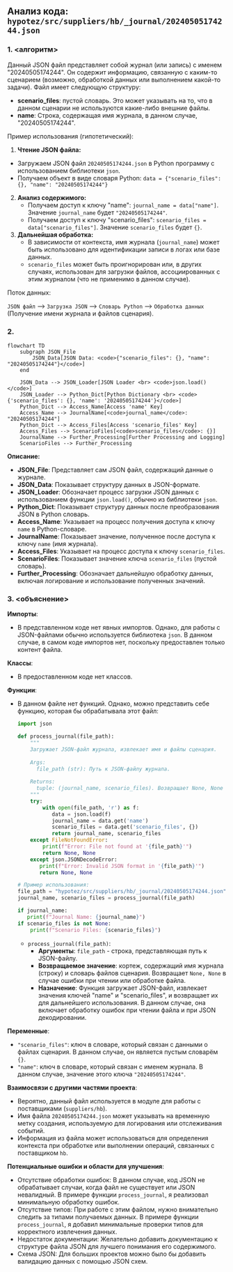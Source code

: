 ## Анализ кода: `hypotez/src/suppliers/hb/_journal/20240505174244.json`

### 1. <алгоритм>

Данный JSON файл представляет собой журнал (или запись) с именем "20240505174244". Он содержит информацию, связанную с каким-то сценарием (возможно, обработкой данных или выполнением какой-то задачи). 
Файл имеет следующую структуру:
- **scenario_files**: пустой словарь. Это может указывать на то, что в данном сценарии не используются какие-либо внешние файлы. 
- **name**: Строка, содержащая имя журнала, в данном случае, "20240505174244".

Пример использования (гипотетический):
1. **Чтение JSON файла:** 
  - Загружаем JSON файл `20240505174244.json` в Python программу с использованием библиотеки `json`.
  - Получаем объект в виде словаря Python: `data = {"scenario_files": {}, "name": "20240505174244"}`
2. **Анализ содержимого:** 
   - Получаем доступ к ключу "name": `journal_name = data["name"]`. Значение `journal_name` будет `"20240505174244"`.
   - Получаем доступ к ключу "scenario_files": `scenario_files = data["scenario_files"]`. Значение `scenario_files` будет `{}`.
3. **Дальнейшая обработка:**
   - В зависимости от контекста, имя журнала (`journal_name`) может быть использовано для идентификации записи в логах или базе данных.
   -  `scenario_files` может быть проигнорирован или, в других случаях, использован для загрузки файлов, ассоциированных с этим журналом (что не применимо в данном случае).

Поток данных:

`JSON файл` --> `Загрузка JSON` --> `Словарь Python` --> `Обработка данных` (Получение имени журнала и файлов сценария).

### 2. <mermaid>

```mermaid
flowchart TD
    subgraph JSON_File
        JSON_Data[JSON Data: <code>{"scenario_files": {}, "name": "20240505174244"}</code>]
    end
    
    JSON_Data --> JSON_Loader[JSON Loader <br> <code>json.load()</code>]
    JSON_Loader --> Python_Dict[Python Dictionary <br> <code>{'scenario_files': {}, 'name': '20240505174244'}</code>]
    Python_Dict --> Access_Name[Access 'name' Key]
    Access_Name --> JournalName[<code>journal_name</code>: "20240505174244"]
    Python_Dict --> Access_Files[Access 'scenario_files' Key]
    Access_Files --> ScenarioFiles[<code>scenario_files</code>: {}]
    JournalName --> Further_Processing[Further Processing and Logging]
    ScenarioFiles --> Further_Processing
```

**Описание:**

- **JSON_File**:  Представляет сам JSON файл, содержащий данные о журнале.
- **JSON_Data**: Показывает структуру данных в JSON-формате.
- **JSON_Loader**: Обозначает процесс загрузки JSON данных с использованием функции `json.load()`, обычно из библиотеки `json`.
- **Python_Dict**:  Показывает структуру данных после преобразования JSON в Python словарь.
- **Access_Name**:  Указывает на процесс получения доступа к ключу `name` в Python-словаре.
- **JournalName**:  Показывает значение, полученное после доступа к ключу `name` (имя журнала).
- **Access_Files**: Указывает на процесс доступа к ключу `scenario_files`.
- **ScenarioFiles**: Показывает значение ключа `scenario_files` (пустой словарь).
- **Further_Processing**:  Обозначает дальнейшую обработку данных, включая логирование и использование полученных значений.

### 3. <объяснение>

**Импорты**:
  - В представленном коде нет явных импортов. Однако, для работы с JSON-файлами обычно используется библиотека `json`. В данном случае, в самом коде импортов нет, поскольку предоставлен только контент файла.
  
**Классы**:
  - В предоставленном коде нет классов.

**Функции**:
   - В данном файле нет функций. Однако, можно представить себе функцию, которая бы обрабатывала этот файл:
     ```python
     import json
     
     def process_journal(file_path):
         """
         Загружает JSON-файл журнала, извлекает имя и файлы сценария.
         
         Args:
           file_path (str): Путь к JSON-файлу журнала.
         
         Returns:
           tuple: (journal_name, scenario_files). Возвращает None, None если не получается прочитать файл.
         """
         try:
             with open(file_path, 'r') as f:
                data = json.load(f)
                journal_name = data.get('name')
                scenario_files = data.get('scenario_files', {})
                return journal_name, scenario_files
         except FileNotFoundError:
             print(f"Error: File not found at '{file_path}'")
             return None, None
         except json.JSONDecodeError:
            print(f"Error: Invalid JSON format in '{file_path}'")
            return None, None

     # Пример использования:
     file_path = "hypotez/src/suppliers/hb/_journal/20240505174244.json"
     journal_name, scenario_files = process_journal(file_path)

     if journal_name:
        print(f"Journal Name: {journal_name}")
     if scenario_files is not None:
         print(f"Scenario Files: {scenario_files}")
     ```
     - `process_journal(file_path)`:
       -   **Аргументы**: `file_path` - строка, представляющая путь к JSON-файлу.
       -   **Возвращаемое значение**: кортеж, содержащий имя журнала (строку) и словарь файлов сценария. Возвращает `None, None` в случае ошибки при чтении или обработке файла.
       - **Назначение**: Функция загружает JSON-файл, извлекает значения ключей "name" и "scenario_files", и возвращает их для дальнейшего использования. В данном случае,  она включает обработку ошибок при чтении файла и при JSON декодировании.

**Переменные**:
  - `"scenario_files"`: ключ в словаре, который связан с  данными о файлах сценария. В данном случае, он является пустым словарём `{}`.
  - `"name"`:  ключ в словаре, который связан с именем журнала. В данном случае, значение этого ключа `"20240505174244"`.

**Взаимосвязи с другими частями проекта**:

  - Вероятно, данный файл используется в модуле для работы с поставщиками (`suppliers/hb`).
  - Имя файла `20240505174244.json` может указывать на временную метку создания, используемую для логирования или отслеживания событий.
  - Информация из файла может использоваться для определения контекста при обработке или выполнении операций, связанных с поставщиком `hb`.

**Потенциальные ошибки и области для улучшения**:
   - Отсутствие обработки ошибок: В данном случае, код JSON не обрабатывает случаи, когда файл не существует или JSON невалидный. В примере функции `process_journal`, я реализовал минимальную обработку ошибок.
   - Отсутствие типов: При работе с этим файлом, нужно внимательно следить за типами получаемых данных. В примере функции `process_journal`, я добавил минимальные проверки типов для корректного извлечения данных.
   - Недостаток документации: Желательно добавить документацию к структуре файла JSON для лучшего понимания его содержимого.
   - Схема JSON: Для больших проектов можно было бы добавить валидацию данных с помощью JSON схем.